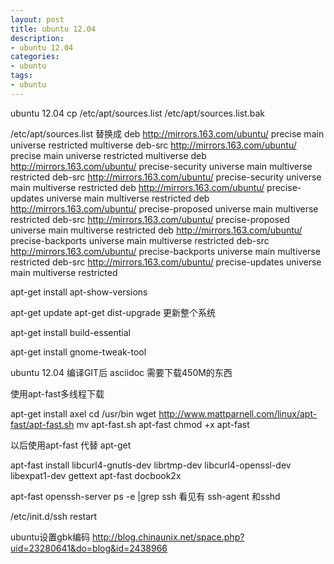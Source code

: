 ```yaml
---
layout: post
title: ubuntu 12.04
description:
- ubuntu 12.04
categories:
- ubuntu 
tags:
- ubuntu
---
```

ubuntu 12.04
cp /etc/apt/sources.list /etc/apt/sources.list.bak

/etc/apt/sources.list 替换成
deb http://mirrors.163.com/ubuntu/ precise main universe restricted multiverse
deb-src http://mirrors.163.com/ubuntu/ precise main universe restricted multiverse
deb http://mirrors.163.com/ubuntu/ precise-security universe main multiverse restricted
deb-src http://mirrors.163.com/ubuntu/ precise-security universe main multiverse restricted
deb http://mirrors.163.com/ubuntu/ precise-updates universe main multiverse restricted
deb http://mirrors.163.com/ubuntu/ precise-proposed universe main multiverse restricted
deb-src http://mirrors.163.com/ubuntu/ precise-proposed universe main multiverse restricted
deb http://mirrors.163.com/ubuntu/ precise-backports universe main multiverse restricted
deb-src http://mirrors.163.com/ubuntu/ precise-backports universe main multiverse restricted
deb-src http://mirrors.163.com/ubuntu/ precise-updates universe main multiverse restricted

apt-get install apt-show-versions

apt-get update
apt-get dist-upgrade
更新整个系统

apt-get install build-essential

apt-get install gnome-tweak-tool

ubuntu 12.04 编译GIT后
asciidoc 需要下载450M的东西

使用apt-fast多线程下载

apt-get install axel
cd /usr/bin
wget http://www.mattparnell.com/linux/apt-fast/apt-fast.sh
mv apt-fast.sh apt-fast
chmod +x apt-fast

以后使用apt-fast 代替 apt-get


apt-fast install libcurl4-gnutls-dev librtmp-dev libcurl4-openssl-dev libexpat1-dev gettext
apt-fast docbook2x

apt-fast openssh-server
ps -e |grep ssh
看见有 ssh-agent 和sshd

/etc/init.d/ssh restart

ubuntu设置gbk编码
http://blog.chinaunix.net/space.php?uid=23280641&do=blog&id=2438966
<pre class="prettyprint">

</pre>
